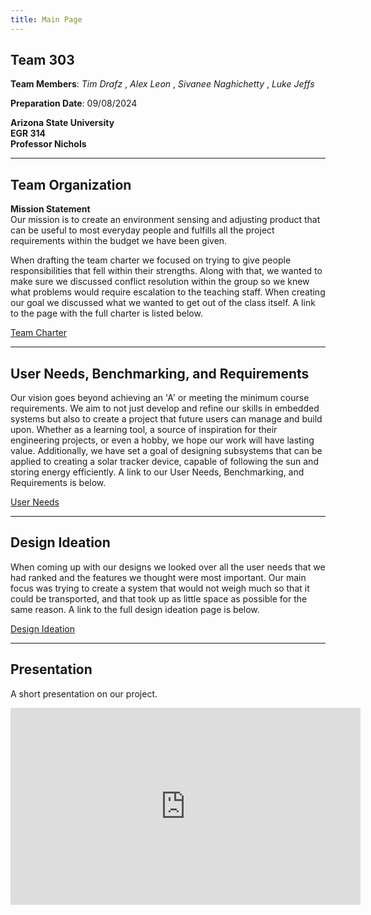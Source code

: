 ```yaml
---
title: Main Page
---
```


## Team 303

**Team Members**: _Tim Drafz_ , _Alex Leon_ , _Sivanee Naghichetty_ , _Luke Jeffs_ <br />


**Preparation Date**: 09/08/2024

**Arizona State University** <br />
**EGR 314** <br />
**Professor Nichols**

---

## Team Organization

**Mission Statement** <br />
Our mission is to create an environment sensing and adjusting product that can be useful to most everyday people and fulfills all the project requirements within the budget we have been given.

When drafting the team charter we focused on trying to give people responsibilities that fell within their strengths. Along with that, we wanted to make sure we discussed conflict resolution within the group so we knew what problems would require escalation to the teaching staff. When creating our goal we discussed what we wanted to get out of the class itself. A link to the page with the full charter is listed below.

[Team Charter](Charter.md)

---

## User Needs, Benchmarking, and Requirements
Our vision goes beyond achieving an 'A' or meeting the minimum course requirements. We aim to not just develop and refine our skills in embedded systems but also to create a project that future users can manage and build upon. Whether as a learning tool, a source of inspiration for their engineering projects, or even a hobby, we hope our work will have lasting value. Additionally, we have set a goal of designing subsystems that can be applied to creating a solar tracker device, capable of following the sun and storing energy efficiently. A link to our User Needs, Benchmarking, and Requirements is below.

[User Needs](UserNeeds.md)

---

## Design Ideation

When coming up with our designs we looked over all the user needs that we had ranked and the features we thought were most important. Our main focus was trying to create a system that would not weigh much so that it could be transported, and that took up as little space as possible for the same reason. A link to the full design ideation page is below.

[Design Ideation](Ideation.md)

---

## Presentation

A short presentation on our project.

<iframe width="560" height="315" src="https://www.youtube.com/embed/wLlETBgSvmg?si=3eoZ_FMTxjOtM1m9" title="YouTube video player" frameborder="0" allow="accelerometer; autoplay; clipboard-write; encrypted-media; gyroscope; picture-in-picture; web-share" referrerpolicy="strict-origin-when-cross-origin" allowfullscreen></iframe>
